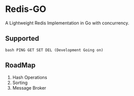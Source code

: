 # Redis-GO
A Lightweight Redis Implementation in Go with concurrency.

## Supported
`bash
PING
GET
SET
DEL (Development Going on)
`

## RoadMap
1. Hash Operations
2. Sorting
3. Message Broker

